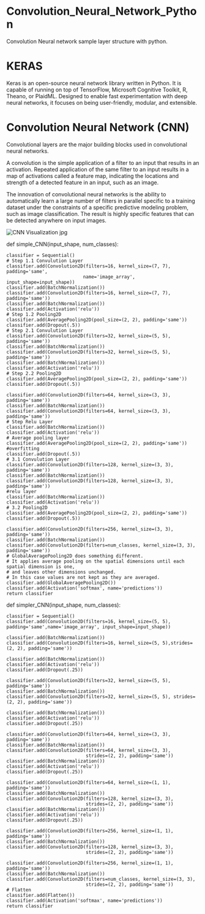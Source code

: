 # Convolution_Neural_Network_Python

Convolution Neural network sample layer structure with python.

# KERAS

  Keras is an open-source neural network library written in Python. It is capable of running on top of TensorFlow, Microsoft Cognitive Toolkit, R, Theano, or PlaidML. Designed to enable fast experimentation with deep neural networks, it focuses on being user-friendly, modular, and extensible.
  
# Convolution Neural Network (CNN)

  Convolutional layers are the major building blocks used in convolutional neural networks.

A convolution is the simple application of a filter to an input that results in an activation. Repeated application of the same filter to an input results in a map of activations called a feature map, indicating the locations and strength of a detected feature in an input, such as an image.

The innovation of convolutional neural networks is the ability to automatically learn a large number of filters in parallel specific to a training dataset under the constraints of a specific predictive modeling problem, such as image classification. The result is highly specific features that can be detected anywhere on input images.


![CNN Visualization jpg](https://user-images.githubusercontent.com/59453566/93585013-d4522380-f9ae-11ea-818e-bfbb2e60b3b3.jpeg)


def simple_CNN(input_shape, num_classes):

    classifier = Sequential()
    # Step 1.1 Convulution Layer
    classifier.add(Convolution2D(filters=16, kernel_size=(7, 7), padding='same',
                                name='image_array', input_shape=input_shape))
    classifier.add(BatchNormalization())
    classifier.add(Convolution2D(filters=16, kernel_size=(7, 7), padding='same'))
    classifier.add(BatchNormalization())
    classifier.add(Activation('relu'))
    # Step 1.2 Pooling2D
    classifier.add(AveragePooling2D(pool_size=(2, 2), padding='same'))
    classifier.add(Dropout(.5))
    # Step 2.1 Convulution Layer
    classifier.add(Convolution2D(filters=32, kernel_size=(5, 5), padding='same'))
    classifier.add(BatchNormalization())
    classifier.add(Convolution2D(filters=32, kernel_size=(5, 5), padding='same'))
    classifier.add(BatchNormalization())
    classifier.add(Activation('relu'))
    # Step 2.2 Pooling2D
    classifier.add(AveragePooling2D(pool_size=(2, 2), padding='same'))
    classifier.add(Dropout(.5))

    classifier.add(Convolution2D(filters=64, kernel_size=(3, 3), padding='same'))
    classifier.add(BatchNormalization())
    classifier.add(Convolution2D(filters=64, kernel_size=(3, 3), padding='same'))
    # Step Relu Layer
    classifier.add(BatchNormalization())
    classifier.add(Activation('relu'))
    # Average pooling layer
    classifier.add(AveragePooling2D(pool_size=(2, 2), padding='same'))
    #overfitting
    classifier.add(Dropout(.5))
    # 3.1 Convulution Layer
    classifier.add(Convolution2D(filters=128, kernel_size=(3, 3), padding='same'))
    classifier.add(BatchNormalization())
    classifier.add(Convolution2D(filters=128, kernel_size=(3, 3), padding='same'))
    #relu layer
    classifier.add(BatchNormalization())
    classifier.add(Activation('relu'))
    # 3.2 Pooling2D
    classifier.add(AveragePooling2D(pool_size=(2, 2), padding='same'))
    classifier.add(Dropout(.5))

    classifier.add(Convolution2D(filters=256, kernel_size=(3, 3), padding='same'))
    classifier.add(BatchNormalization())
    classifier.add(Convolution2D(filters=num_classes, kernel_size=(3, 3), padding='same'))
    # GlobalAveragePooling2D does something different.
    # It applies average pooling on the spatial dimensions until each spatial dimension is one,
    # and leaves other dimensions unchanged.
    # In this case values are not kept as they are averaged.
    classifier.add(GlobalAveragePooling2D())
    classifier.add(Activation('softmax', name='predictions'))
    return classifier

def simpler_CNN(input_shape, num_classes):

    classifier = Sequential()
    classifier.add(Convolution2D(filters=16, kernel_size=(5, 5), padding='same',name='image_array', input_shape=input_shape))

    classifier.add(BatchNormalization())
    classifier.add(Convolution2D(filters=16, kernel_size=(5, 5),strides=(2, 2), padding='same'))

    classifier.add(BatchNormalization())
    classifier.add(Activation('relu'))
    classifier.add(Dropout(.25))

    classifier.add(Convolution2D(filters=32, kernel_size=(5, 5), padding='same'))
    classifier.add(BatchNormalization())
    classifier.add(Convolution2D(filters=32, kernel_size=(5, 5), strides=(2, 2), padding='same'))

    classifier.add(BatchNormalization())
    classifier.add(Activation('relu'))
    classifier.add(Dropout(.25))

    classifier.add(Convolution2D(filters=64, kernel_size=(3, 3), padding='same'))
    classifier.add(BatchNormalization())
    classifier.add(Convolution2D(filters=64, kernel_size=(3, 3),
                                 strides=(2, 2), padding='same'))
    classifier.add(BatchNormalization())
    classifier.add(Activation('relu'))
    classifier.add(Dropout(.25))

    classifier.add(Convolution2D(filters=64, kernel_size=(1, 1), padding='same'))
    classifier.add(BatchNormalization())
    classifier.add(Convolution2D(filters=128, kernel_size=(3, 3),
                                 strides=(2, 2), padding='same'))
    classifier.add(BatchNormalization())
    classifier.add(Activation('relu'))
    classifier.add(Dropout(.25))

    classifier.add(Convolution2D(filters=256, kernel_size=(1, 1), padding='same'))
    classifier.add(BatchNormalization())
    classifier.add(Convolution2D(filters=128, kernel_size=(3, 3),
                                 strides=(2, 2), padding='same'))

    classifier.add(Convolution2D(filters=256, kernel_size=(1, 1), padding='same'))
    classifier.add(BatchNormalization())
    classifier.add(Convolution2D(filters=num_classes, kernel_size=(3, 3),
                                 strides=(2, 2), padding='same'))
    # Flatten
    classifier.add(Flatten())
    classifier.add(Activation('softmax', name='predictions'))
    return classifier

